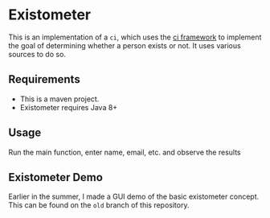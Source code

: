 # Existometer

This is an implementation of a `ci`, which uses the [ci framework](https://github.com/mystor/ci)
to implement the goal of determining whether a person exists or not.  It uses various sources to do
so.

## Requirements
- This is a maven project.
- Existometer requires Java 8+

## Usage
Run the main function, enter name, email, etc. and observe the results

## Existometer Demo
Earlier in the summer, I made a GUI demo of the basic existometer concept. This can be found on the 
`old` branch of this repository.
